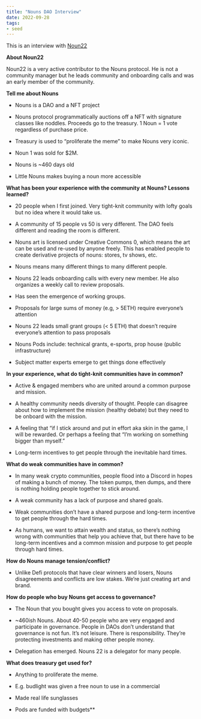 ```yaml
---
title: "Nouns DAO Interview"
date: 2022-09-28
tags:
- seed
---
```


This is an interview with [Noun22](https://twitter.com/undeadnoun22)

**About Noun22**

Noun22 is a very active contributor to the Nouns protocol. He is not a community manager but he leads community and onboarding calls and was an early member of the community. 

**Tell me about Nouns**
    
-   Nouns is a DAO and a NFT project
    
-   Nouns protocol programmatically auctions off a NFT with signature classes like noddles. Proceeds go to the treasury. 1 Noun = 1 vote regardless of purchase price.
    
-   Treasury is used to “proliferate the meme” to make Nouns very iconic.
    
-   Noun 1 was sold for $2M. 
    
-   Nouns is ~460 days old
    
-   Little Nouns makes buying a noun more accessible
    

**What has been your experience with the community at Nouns? Lessons learned?**

-   20 people when I first joined. Very tight-knit community with lofty goals but no idea where it would take us. 
    
-   A community of 15 people vs 50 is very different. The DAO feels different and reading the room is different. 
    
-   Nouns art is licensed under Creative Commons 0, which means the art can be used and re-used by anyone freely. This has enabled people to create derivative projects of nouns: stores, tv shows, etc.
    
-   Nouns means many different things to many different people. 
    
-   Nouns 22 leads onboarding calls with every new member. He also organizes a weekly call to review proposals. 
    
-   Has seen the emergence of working groups. 
    

-   Proposals for large sums of money (e.g, > 5ETH) require everyone’s attention
    
-   Nouns 22 leads small grant groups (< 5 ETH) that doesn’t require everyone’s attention to pass proposals
    
-   Nouns Pods include: technical grants, e-sports, prop house (public infrastructure)
    

-   Subject matter experts emerge to get things done effectively
    

**In your experience, what do tight-knit communities have in common?**

-   Active & engaged members who are united around a common purpose and mission.
    
-   A healthy community needs diversity of thought. People can disagree about how to implement the mission (healthy debate) but they need to be onboard with the mission.
    
-   A feeling that “if I stick around and put in effort aka skin in the game, I will be rewarded. Or perhaps a feeling that “I’m working on something bigger than myself.” 
    
-   Long-term incentives to get people through the inevitable hard times.
    

**What do weak communities have in common?**

-   In many weak crypto communities, people flood into a Discord in hopes of making a bunch of money. The token pumps, then dumps, and there is nothing holding people together to stick around.
    
-   A weak community has a lack of purpose and shared goals. 
    
-   Weak communities don’t have a shared purpose and long-term incentive to get people through the hard times.
    
-   As humans, we want to attain wealth and status, so there’s nothing wrong with communities that help you achieve that, but there have to be long-term incentives and a common mission and purpose to get people through hard times. 
    

**How do Nouns manage tension/conflict?**

-   Unlike Defi protocols that have clear winners and losers, Nouns disagreements and conflicts are low stakes. We’re just creating art and brand. 
    

**How do people who buy Nouns get access to governance?** 

-   The Noun that you bought gives you access to vote on proposals. 
    
-   ~460ish Nouns. About 40-50 people who are very engaged and participate in governance. People in DAOs don’t understand that governance is not fun. It’s not leisure. There is responsibility. They’re protecting investments and making other people money. 
    
-   Delegation has emerged. Nouns 22 is a delegator for many people. 
    
**What does treasury get used for?** 

-   Anything to proliferate the meme. 
    
-   E.g. budlight was given a free noun to use in a commercial
    
-   Made real life sunglasses
    
-   Pods are funded with budgets**
